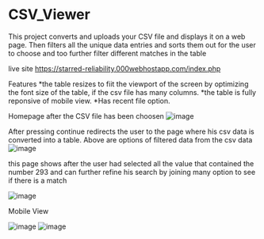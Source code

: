 # CSV_Viewer
This project converts and uploads your CSV file and displays it on a web page. Then filters all the unique data entries and sorts them out for the user to choose and too further filter different matches in the table

live site https://starred-reliability.000webhostapp.com/index.php

Features
*the table resizes to fiit the viewport of the screen by optimizing the font size of the table, if the csv file has many columns.
*the table is fully reponsive of mobile view.
*Has recent file option.

Homepage after the CSV file has been choosen
![image](https://user-images.githubusercontent.com/47054385/164816766-e30c26e5-e580-4e60-b3cd-5e0ffa49582c.png)

After pressing continue redirects the user to the page where his csv data is converted into a table. Above are options of filtered data from the csv data
![image](https://user-images.githubusercontent.com/47054385/164817586-b73c8f66-5307-41a4-b985-63013e1d7e17.png)

this page shows after the user had selected all the value that contained the number 293 and can further refine his search by joining many option to see if 
there is a match

![image](https://user-images.githubusercontent.com/47054385/164817645-ba762b41-d107-4b89-a0b5-1d87574eaa2f.png)

Mobile View

![image](https://user-images.githubusercontent.com/47054385/164817485-9ab45a58-0472-4bd1-b043-1645b5a03982.png)
![image](https://user-images.githubusercontent.com/47054385/164817520-84d305b3-b5c5-4cc0-aa67-600bed024cbd.png)


